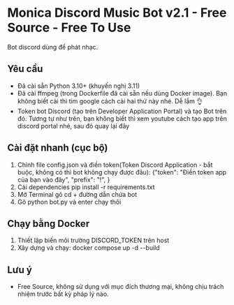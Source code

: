 # Monica Discord Music Bot v2.1 - Free Source - Free To Use

Bot discord dùng để phát nhạc.

## Yêu cầu
- Đã cài sẵn Python 3.10+ (khuyến nghị 3.11)
- Đã cài ffmpeg (trong Dockerfile đã cài sẵn nếu dùng Docker image). Bạn không biết cài thì tìm google cách cài hai thứ này nhé. Dễ lắm 👌
- Token bot Discord (tạo trên Developer Application Portal) và tạo Bot trên đó. Tương tự như trên, bạn không biết thì xem youtube cách tạo app trên discord portal nhé, sau đó quay lại đây

## Cài đặt nhanh (cục bộ)
1. Chỉnh file config.json và điền token(Token Discord Application - bắt buộc, không có thì bot không chạy được đâu):
   {"token": "Điền token app của bạn vào đây", "prefix": "!", }
2. Cài dependencies pip install -r requirements.txt
3. Mở Terminal gõ cd + đường dẫn chứa bot
4. Gõ python bot.py và enter chạy thôi


## Chạy bằng Docker
1. Thiết lập biến môi trường DISCORD_TOKEN trên host
2. Xây dựng và chạy:
   docker compose up -d --build

## Lưu ý
- Free Source, không sử dụng với mục đích thương mại, không chịu trách nhiệm trước bất kỳ pháp lý nào.
